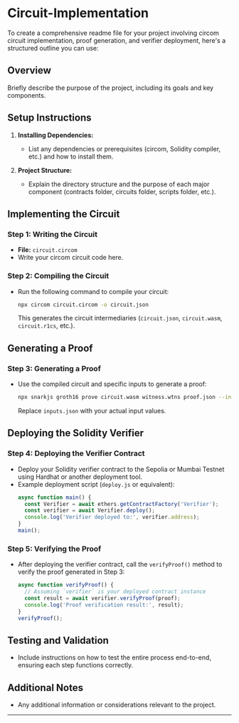 # Circuit-Implementation

To create a comprehensive readme file for your project involving circom circuit implementation, proof generation, and verifier deployment, here's a structured outline you can use:

## Overview
Briefly describe the purpose of the project, including its goals and key components.

## Setup Instructions
1. **Installing Dependencies:**
   - List any dependencies or prerequisites (circom, Solidity compiler, etc.) and how to install them.

2. **Project Structure:**
   - Explain the directory structure and the purpose of each major component (contracts folder, circuits folder, scripts folder, etc.).

## Implementing the Circuit

### Step 1: Writing the Circuit
- **File:** `circuit.circom`
- Write your circom circuit code here.

### Step 2: Compiling the Circuit
- Run the following command to compile your circuit:
  ```bash
  npx circom circuit.circom -o circuit.json
  ```
  This generates the circuit intermediaries (`circuit.json`, `circuit.wasm`, `circuit.r1cs`, etc.).

## Generating a Proof

### Step 3: Generating a Proof
- Use the compiled circuit and specific inputs to generate a proof:
  ```bash
  npx snarkjs groth16 prove circuit.wasm witness.wtns proof.json --inputs inputs.json
  ```
  Replace `inputs.json` with your actual input values.

## Deploying the Solidity Verifier

### Step 4: Deploying the Verifier Contract
- Deploy your Solidity verifier contract to the Sepolia or Mumbai Testnet using Hardhat or another deployment tool.
- Example deployment script (`deploy.js` or equivalent):
  ```javascript
  async function main() {
    const Verifier = await ethers.getContractFactory('Verifier');
    const verifier = await Verifier.deploy();
    console.log('Verifier deployed to:', verifier.address);
  }
  main();
  ```

### Step 5: Verifying the Proof
- After deploying the verifier contract, call the `verifyProof()` method to verify the proof generated in Step 3:
  ```javascript
  async function verifyProof() {
    // Assuming `verifier` is your deployed contract instance
    const result = await verifier.verifyProof(proof);
    console.log('Proof verification result:', result);
  }
  verifyProof();
  ```

## Testing and Validation
- Include instructions on how to test the entire process end-to-end, ensuring each step functions correctly.

## Additional Notes
- Any additional information or considerations relevant to the project.

---
